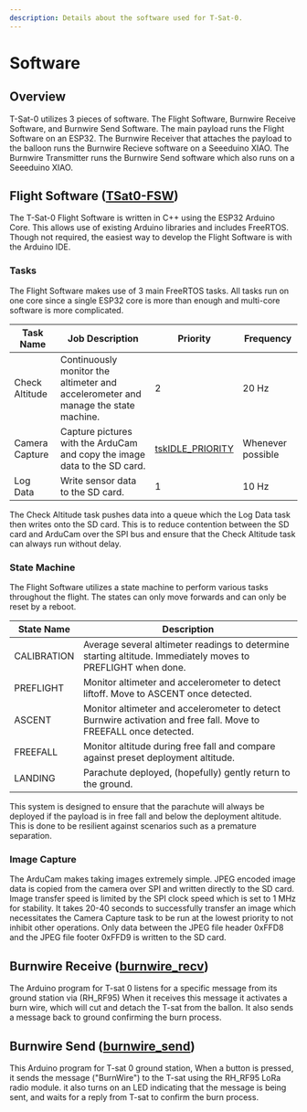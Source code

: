 ```yaml
---
description: Details about the software used for T-Sat-0.
---
```


# Software

## Overview

T-Sat-0 utilizes 3 pieces of software. The Flight Software, Burnwire Receive Software, and Burnwire Send Software. The main payload runs the Flight Software on an ESP32. The Burnwire Receiver that attaches the payload to the balloon runs the Burnwire Recieve software on a Seeeduino XIAO. The Burnwire Transmitter runs the Burnwire Send software which also runs on a Seeeduino XIAO.

## Flight Software ([TSat0-FSW](https://github.com/UCF-Knights-Satellite-Club/Tethered-Sat-0/blob/main/software/TSat0-FSW/TSat0-FSW.ino))

The T-Sat-0 Flight Software is written in C++ using the ESP32 Arduino Core. This allows use of existing Arduino libraries and includes FreeRTOS. Though not required, the easiest way to develop the Flight Software is with the Arduino IDE.

### Tasks

The Flight Software makes use of 3 main FreeRTOS tasks. All tasks run on one core since a single ESP32 core is more than enough and multi-core software is more complicated.

| Task Name      | Job Description                                                                    | Priority                                                                                                                       | Frequency         |
| -------------- | ---------------------------------------------------------------------------------- | ------------------------------------------------------------------------------------------------------------------------------ | ----------------- |
| Check Altitude | Continuously monitor the altimeter and accelerometer and manage the state machine. | 2                                                                                                                              | 20 Hz             |
| Camera Capture | Capture pictures with the ArduCam and copy the image data to the SD card.          | [tskIDLE\_PRIORITY](https://www.freertos.org/Documentation/02-Kernel/02-Kernel-features/01-Tasks-and-co-routines/15-Idle-task) | Whenever possible |
| Log Data       | Write sensor data to the SD card.                                                  | 1                                                                                                                              | 10 Hz             |

The Check Altitude task pushes data into a queue which the Log Data task then writes onto the SD card. This is to reduce contention between the SD card and ArduCam over the SPI bus and ensure that the Check Altitude task can always run without delay.

### State Machine

The Flight Software utilizes a state machine to perform various tasks throughout the flight. The states can only move forwards and can only be reset by a reboot.

| State Name  | Description                                                                                                      |
| ----------- | ---------------------------------------------------------------------------------------------------------------- |
| CALIBRATION | Average several altimeter readings to determine starting altitude. Immediately moves to PREFLIGHT when done.     |
| PREFLIGHT   | Monitor altimeter and accelerometer to detect liftoff. Move to ASCENT once detected.                             |
| ASCENT      | Monitor altimeter and accelerometer to detect Burnwire activation and free fall. Move to FREEFALL once detected. |
| FREEFALL    | Monitor altitude during free fall and compare against preset deployment altitude.                                |
| LANDING     | Parachute deployed, (hopefully) gently return to the ground.                                                     |

This system is designed to ensure that the parachute will always be deployed if the payload is in free fall and below the deployment altitude. This is done to be resilient against scenarios such as a premature separation.

### Image Capture

The ArduCam makes taking images extremely simple. JPEG encoded image data is copied from the camera over SPI and written directly to the SD card. Image transfer speed is limited by the SPI clock speed which is set to 1 MHz for stability. It takes 20-40 seconds to successfully transfer an image which necessitates the Camera Capture task to be run at the lowest priority to not inhibit other operations. Only data between the JPEG file header 0xFFD8 and the JPEG file footer 0xFFD9 is written to the SD card.

## Burnwire Receive ([burnwire\_recv](https://github.com/UCF-Knights-Satellite-Club/Tethered-Sat-0/blob/main/software/burnwire_recv/burnwire_recv.ino))

The Arduino program for T-sat 0 listens for a specific message from its ground station via (RH\_RF95) When it receives this message it activates a burn wire, which will cut and detach the T-sat from the ballon. It also sends a message back to ground confirming the burn process.

## Burnwire Send ([burnwire\_send](https://github.com/UCF-Knights-Satellite-Club/Tethered-Sat-0/blob/main/software/burnwire_send/burnwire_send.ino))

This Arduino program for T-sat 0 ground station, When a button is pressed, it sends the message ("BurnWire") to the T-sat using the RH\_RF95 LoRa radio module. it also turns on an LED indicating that the message is being sent, and waits for a reply from T-sat to confirm the burn process.&#x20;

